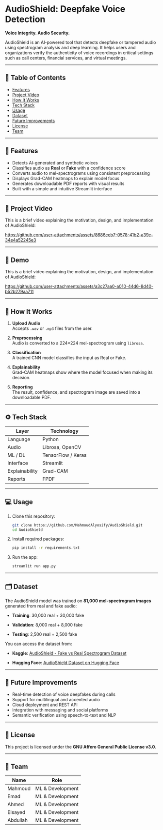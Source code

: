 # AudioShield: Deepfake Voice Detection

**Voice Integrity. Audio Security.**

AudioShield is an AI-powered tool that detects deepfake or tampered audio using spectrogram analysis and deep learning. It helps users and organizations verify the authenticity of voice recordings in critical settings such as call centers, financial services, and virtual meetings.

---

## 📑 Table of Contents

- [Features](#features)
- [Project Video](#project-video)
- [How It Works](#how-it-works)
- [Tech Stack](#tech-stack)
- [Usage](#usage)
- [Dataset](#dataset)
- [Future Improvements](#future-improvements)
- [License](#license)
- [Team](#team)

---

## 🚀 Features

- Detects AI-generated and synthetic voices
- Classifies audio as **Real** or **Fake** with a confidence score
- Converts audio to mel-spectrograms using consistent preprocessing
- Displays Grad-CAM heatmaps to explain model focus
- Generates downloadable PDF reports with visual results
- Built with a simple and intuitive Streamlit interface

---

## 🎥 Project Video

This is a brief video explaining the motivation, design, and implementation of AudioShield:

https://github.com/user-attachments/assets/8686ceb7-0578-41b2-a39c-34e4a52245e3

---

## 🎥 Demo

This is a brief video explaining the motivation, design, and implementation of AudioShield:

https://github.com/user-attachments/assets/a3c27aa0-a010-44d6-8d40-b52b279aa711

---

## 🧠 How It Works

1. **Upload Audio**  
   Accepts `.wav` or `.mp3` files from the user.

2. **Preprocessing**  
   Audio is converted to a 224×224 mel-spectrogram using `librosa`.

3. **Classification**  
   A trained CNN model classifies the input as Real or Fake.

4. **Explainability**  
   Grad-CAM heatmaps show where the model focused when making its decision.

5. **Reporting**  
   The result, confidence, and spectrogram image are saved into a downloadable PDF.

---

## ⚙️ Tech Stack

| Layer         | Technology             |
|---------------|-------------------------|
| Language      | Python                  |
| Audio         | Librosa, OpenCV         |
| ML / DL       | TensorFlow / Keras      |
| Interface     | Streamlit               |
| Explainability| Grad-CAM                |
| Reports       | FPDF                    |

---

## 💻 Usage

1. Clone this repository:
   ```bash
   git clone https://github.com/MahmoudAlyosify/AudioShield.git
   cd AudioShield


2. Install required packages:

   ```bash
   pip install -r requirements.txt


3. Run the app:

   ```bash
   streamlit run app.py


---

## 🗂 Dataset

The AudioShield model was trained on **81,000 mel-spectrogram images** generated from real and fake audio:

* **Training**:
  30,000 real + 30,000 fake

* **Validation**:
  8,000 real + 8,000 fake

* **Testing**:
  2,500 real + 2,500 fake

You can access the dataset from:

* **Kaggle**:
  [AudioShield - Fake vs Real Spectrogram Dataset](https://www.kaggle.com/datasets/mahmoudalyosify/audioshield-fake-real-audio-spectrogram-dataset)

* **Hugging Face**:
  [AudioShield Dataset on Hugging Face](https://huggingface.co/datasets/mahmoudalyosify/AudioShield_Fake_Real_Audio_Spectrogram_Dataset)

---

## 🧭 Future Improvements

* Real-time detection of voice deepfakes during calls
* Support for multilingual and accented audio
* Cloud deployment and REST API
* Integration with messaging and social platforms
* Semantic verification using speech-to-text and NLP

---

## 📄 License

This project is licensed under the **GNU Affero General Public License v3.0**.

---

## 👥 Team

| Name     | Role                |
| -------- | ------------------- |
| Mahmoud  | ML & Development    |
| Emad     |  ML & Development    |
| Ahmed    |  ML & Development  |
| Elsayed  |  ML & Development  |
| Abdullah |  ML & Development   |


